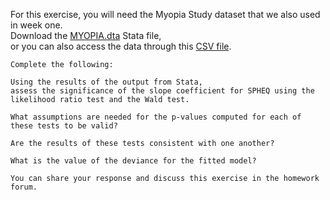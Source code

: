 For this exercise, you will need the Myopia Study dataset that we also used in week one. <br>
Download the <a href="https://d396qusza40orc.cloudfront.net/logisticregression/MYOPIA.dta">MYOPIA.dta</a> Stata file, <br>
or you can also access the data through this <a href="https://d396qusza40orc.cloudfront.net/logisticregression/data/MYOPIA-fixed.csv">CSV file</a>.
```
Complete the following:

Using the results of the output from Stata, 
assess the significance of the slope coefficient for SPHEQ using the likelihood ratio test and the Wald test. 

What assumptions are needed for the p-values computed for each of these tests to be valid? 

Are the results of these tests consistent with one another? 

What is the value of the deviance for the fitted model?

You can share your response and discuss this exercise in the homework forum.
```
